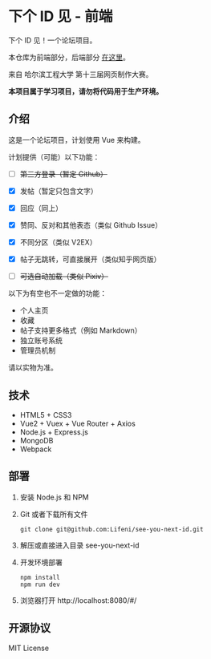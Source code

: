 # 下个 ID 见 - 前端

下个 ID 见！一个论坛项目。

本仓库为前端部分，后端部分 [在这里](https://github.com/Lifeni/see-you-next-id-api)。

来自 哈尔滨工程大学 第十三届网页制作大赛。

**本项目属于学习项目，请勿将代码用于生产环境。**

## 介绍

这是一个论坛项目，计划使用 Vue 来构建。

计划提供（可能）以下功能：

- [ ] ~~第三方登录（暂定 Github）~~

- [x] 发帖（暂定只包含文字）
- [x] 回应（同上）
- [x] 赞同、反对和其他表态（类似 Github Issue）
- [x] 不同分区（类似 V2EX）
- [x] 帖子无跳转，可直接展开（类似知乎网页版）
- [ ] ~~可选自动加载（类似 Pixiv）~~

以下为有空也不一定做的功能：

- 个人主页
- 收藏
- 帖子支持更多格式（例如 Markdown）
- 独立账号系统
- 管理员机制

请以实物为准。

## 技术

- HTML5 + CSS3
- Vue2 + Vuex + Vue Router + Axios
- Node.js + Express.js
- MongoDB
- Webpack

## 部署

1. 安装 Node.js 和 NPM

2. Git 或者下载所有文件

   ```
   git clone git@github.com:Lifeni/see-you-next-id.git
   ```

3. 解压或直接进入目录 see-you-next-id

4. 开发环境部署

   ```
   npm install
   npm run dev
   ```

5. 浏览器打开 http://localhost:8080/#/

## 开源协议

MIT License
